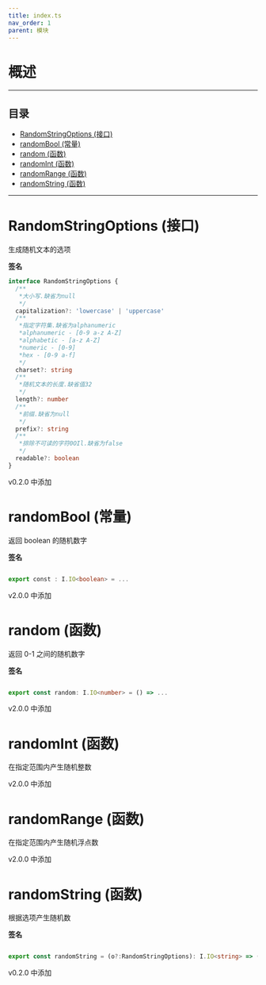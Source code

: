 ```yaml
---
title: index.ts
nav_order: 1
parent: 模块
---
```


# 概述

---

<h2 class="text-delta">目录</h2>

- [RandomStringOptions (接口)](#randomstringoptions-%E6%8E%A5%E5%8F%A3)
- [randomBool (常量)](#randombool-%E5%B8%B8%E9%87%8F)
- [random (函数)](#random-%E5%87%BD%E6%95%B0)
- [randomInt (函数)](#randomint-%E5%87%BD%E6%95%B0)
- [randomRange (函数)](#randomrange-%E5%87%BD%E6%95%B0)
- [randomString (函数)](#randomstring-%E5%87%BD%E6%95%B0)

---

# RandomStringOptions (接口)

生成随机文本的选项

**签名**

```ts
interface RandomStringOptions {
  /**
   *大小写.缺省为null
   */
  capitalization?: 'lowercase' | 'uppercase'
  /**
   *指定字符集.缺省为alphanumeric
   *alphanumeric - [0-9 a-z A-Z]
   *alphabetic - [a-z A-Z]
   *numeric - [0-9]
   *hex - [0-9 a-f]
   */
  charset?: string
  /**
   *随机文本的长度.缺省值32
   */
  length?: number
  /**
   *前缀.缺省为null
   */
  prefix?: string
  /**
   *排除不可读的字符0OIl.缺省为false
   */
  readable?: boolean
}
```

v0.2.0 中添加

# randomBool (常量)

返回 boolean 的随机数字

**签名**

```ts

export const : I.IO<boolean> = ...

```

v2.0.0 中添加

# random (函数)

返回 0-1 之间的随机数字

**签名**

```ts

export const random: I.IO<number> = () => ...

```

v2.0.0 中添加

# randomInt (函数)

在指定范围内产生随机整数

v2.0.0 中添加

# randomRange (函数)

在指定范围内产生随机浮点数

v2.0.0 中添加

# randomString (函数)

根据选项产生随机数

**签名**

```ts

export const randomString = (o?:RandomStringOptions): I.IO<string> => () => ...

```

v0.2.0 中添加
